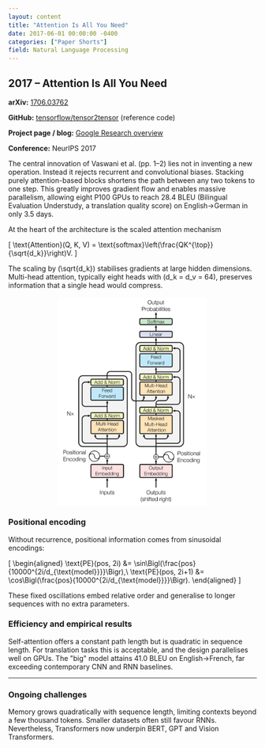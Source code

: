 ```yaml
---
layout: content
title: "Attention Is All You Need"
date: 2017-06-01 00:00:00 -0400
categories: ["Paper Shorts"]
field: Natural Language Processing
---
```


## 2017 – Attention Is All You Need

**arXiv:** [1706.03762](https://arxiv.org/abs/1706.03762)

**GitHub:** [tensorflow/tensor2tensor](https://github.com/tensorflow/tensor2tensor) (reference code)

**Project page / blog:**
[Google Research overview](https://ai.googleblog.com/2017/08/transformer-novel-neural-network.html)

**Conference:** NeurIPS 2017

The central innovation of Vaswani et al. (pp. 1–2) lies not in inventing a new operation.
Instead it rejects recurrent and convolutional biases.
Stacking purely attention-based blocks shortens the path between any two tokens to one step.
This greatly improves gradient flow and enables massive parallelism,
allowing eight P100 GPUs to reach 28.4 BLEU (Bilingual Evaluation Understudy, a translation quality score)
on English→German in only 3.5 days.

At the heart of the architecture is the scaled attention mechanism

\[
\text{Attention}(Q, K, V) = \text{softmax}\left(\frac{QK^{\top}}{\sqrt{d_k}}\right)V.
\]

The scaling by \(\sqrt{d_k}\) stabilises gradients at large hidden dimensions.
Multi-head attention, typically eight heads with \(d_k = d_v = 64\),
preserves information that a single head would compress.

<img src="/assets/images/attention.png" alt="Transformer" style="max-width:60%;margin:1rem auto;display:block;">

### Positional encoding

Without recurrence, positional information comes from sinusoidal encodings:

\[
\begin{aligned}
\text{PE}(pos, 2i) &= \sin\Bigl(\frac{pos}{10000^{2i/d_{\text{model}}}}\Bigr),\\
\text{PE}(pos, 2i+1) &= \cos\Bigl(\frac{pos}{10000^{2i/d_{\text{model}}}}\Bigr).
\end{aligned}
\]

These fixed oscillations embed relative order and generalise to longer sequences with no extra parameters.

### Efficiency and empirical results

Self-attention offers a constant path length but is quadratic in sequence length.
For translation tasks this is acceptable, and the design parallelises well on GPUs.
The "big" model attains 41.0 BLEU on English→French, far exceeding contemporary CNN and RNN baselines.

---

### Ongoing challenges

Memory grows quadratically with sequence length, limiting contexts beyond a few thousand tokens.
Smaller datasets often still favour RNNs.
Nevertheless, Transformers now underpin BERT, GPT and Vision Transformers.
